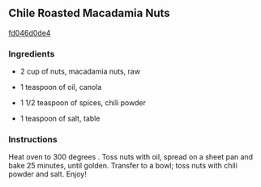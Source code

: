 ## Chile Roasted Macadamia Nuts

[fd046d0de4](http://www.food.com/recipe/chile-roasted-macadamia-nuts-371217)

### Ingredients

 - 2 cup of nuts, macadamia nuts, raw

 - 1 teaspoon of oil, canola

 - 1 1/2 teaspoon of spices, chili powder

 - 1 teaspoon of salt, table

### Instructions

Heat oven to 300 degrees . Toss nuts with oil, spread on a sheet pan and bake 25 minutes, until golden. Transfer to a bowl; toss nuts with chili powder and salt. Enjoy!
